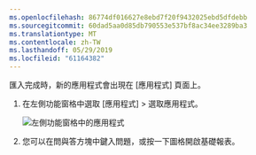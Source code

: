 ```yaml
---
ms.openlocfilehash: 86774df016627e8ebd7f20f9432025ebd5dfdebb
ms.sourcegitcommit: 60dad5aa0d85db790553e537bf8ac34ee3289ba3
ms.translationtype: MT
ms.contentlocale: zh-TW
ms.lasthandoff: 05/29/2019
ms.locfileid: "61164382"
---
```

匯入完成時，新的應用程式會出現在 [應用程式] 頁面上。

1. 在左側功能窗格中選取 [應用程式]  > 選取應用程式。
   
     ![左側功能窗格中的應用程式](media/powerbi-service-apps-open-app/power-bi-service-apps-left-nav.png)
2. 您可以在問與答方塊中鍵入問題，或按一下圖格開啟基礎報表。 

